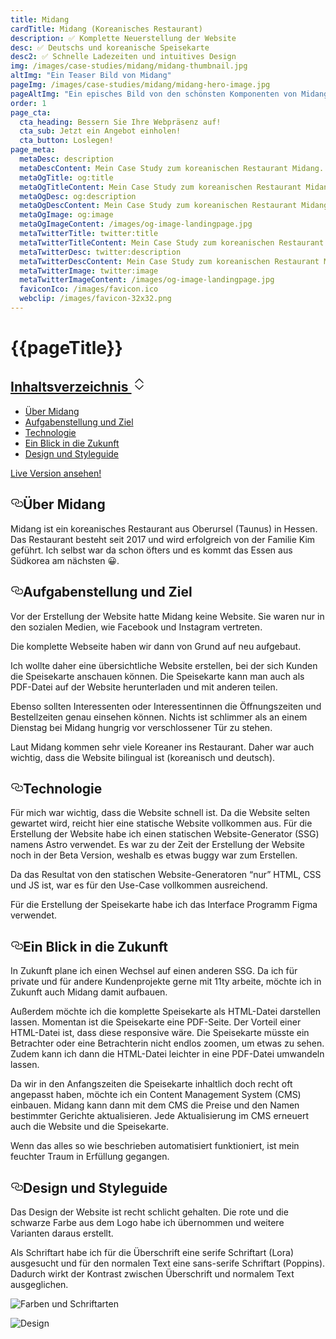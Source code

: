```yaml
---
title: Midang
cardTitle: Midang (Koreanisches Restaurant)
description: ✅ Komplette Neuerstellung der Website
desc: ✅ Deutschs und koreanische Speisekarte
desc2: ✅ Schnelle Ladezeiten und intuitives Design
img: /images/case-studies/midang/midang-thumbnail.jpg
altImg: "Ein Teaser Bild von Midang"
pageImg: /images/case-studies/midang/midang-hero-image.jpg
pageAltImg: "Ein episches Bild von den schönsten Komponenten von Midang's Website"
order: 1
page_cta:
  cta_heading: Bessern Sie Ihre Webpräsenz auf!
  cta_sub: Jetzt ein Angebot einholen!
  cta_button: Loslegen!
page_meta:
  metaDesc: description
  metaDescContent: Mein Case Study zum koreanischen Restaurant Midang.
  metaOgTitle: og:title
  metaOgTitleContent: Mein Case Study zum koreanischen Restaurant Midang.
  metaOgDesc: og:description
  metaOgDescContent: Mein Case Study zum koreanischen Restaurant Midang.
  metaOgImage: og:image
  metaOgImageContent: /images/og-image-landingpage.jpg
  metaTwitterTitle: twitter:title
  metaTwitterTitleContent: Mein Case Study zum koreanischen Restaurant Midang.
  metaTwitterDesc: twitter:description
  metaTwitterDescContent: Mein Case Study zum koreanischen Restaurant Midang.
  metaTwitterImage: twitter:image
  metaTwitterImageContent: /images/og-image-landingpage.jpg
  faviconIco: /images/favicon.ico
  webclip: /images/favicon-32x32.png
---
```


<h1 class="heading-1 | text-primary | routeSkipHeading"><a
      href="#global-nav"
      id="skip-main"
      class="routeSkipLink"
      aria-label="Skip to global navigation"
    ></a>{{pageTitle}}</h1>

  <div class="toc">
      <div class="card">
        <div class="card-body">
        <h2><a class="" data-bs-toggle="collapse" href="#collapseTOC" role="button" aria-expanded="false" aria-controls="collapseTOC">Inhaltsverzeichnis 
        <svg xmlns="http://www.w3.org/2000/svg" aria-hidden="true" width="24" height="24" fill="currentColor" class="bi bi-chevron-expand" viewBox="0 0 16 16"><path fill-rule="evenodd" d="M3.646 9.146a.5.5 0 0 1 .708 0L8 12.793l3.646-3.647a.5.5 0 0 1 .708.708l-4 4a.5.5 0 0 1-.708 0l-4-4a.5.5 0 0 1 0-.708zm0-2.292a.5.5 0 0 0 .708 0L8 3.207l3.646 3.647a.5.5 0 0 0 .708-.708l-4-4a.5.5 0 0 0-.708 0l-4 4a.5.5 0 0 0 0 .708z"/></svg></a></h2>
      <ul class="collapse" id="collapseTOC" style="">
          <li><a href="#ueber-midang">Über Midang</a></li>
          <li><a href="#aufgabenstellung-und-ziel">Aufgabenstellung und Ziel</a></li>
          <li><a href="#technologie">Technologie</a></li>  
          <li><a href="#ein-blick-in-die-zukunft">Ein Blick in die Zukunft</a></li>
          <li><a href="#design-und-styleguide">Design und Styleguide</a></li>
          </ul>
        </div>
      </div>
  </div>

<p class="knopf | my-4 my-md-5"><a target="_blank" class="text-white | btn-main" href="https://midang-oberursel.de/" rel="noopener noreferrer">Live Version ansehen!</a></p>

<h2 style="position: relative;" id="ueber-midang"><a href="#ueber-midang" aria-label="Über Midang Permalink" class="blog-header-link before"><svg aria-hidden="true" focusable="false" height="20" version="1.1" viewbox="0 0 16 16" width="20"><path fill-rule="evenodd" d="M4 9h1v1H4c-1.5 0-3-1.69-3-3.5S2.55 3 4 3h4c1.45 0 3 1.69 3 3.5 0 1.41-.91 2.72-2 3.25V8.59c.58-.45 1-1.27 1-2.09C10 5.22 8.98 4 8 4H4c-.98 0-2 1.22-2 2.5S3 9 4 9zm9-3h-1v1h1c1 0 2 1.22 2 2.5S13.98 12 13 12H9c-.98 0-2-1.22-2-2.5 0-.83.42-1.64 1-2.09V6.25c-1.09.53-2 1.84-2 3.25C6 11.31 7.55 13 9 13h4c1.45 0 3-1.69 3-3.5S14.5 6 13 6z"></path></svg></a>Über Midang</h2>

Midang ist ein koreanisches Restaurant aus Oberursel (Taunus) in Hessen.
Das Restaurant besteht seit 2017 und wird erfolgreich von der Familie Kim geführt.
Ich selbst war da schon öfters und es kommt das Essen aus Südkorea am nächsten 😀.


<h2 style="position: relative;" id="aufgabenstellung-und-ziel"><a href="#aufgabenstellung-und-ziel" aria-label="Aufgabenstellung und Ziel Permalink" class="blog-header-link before"><svg aria-hidden="true" focusable="false" height="20" version="1.1" viewbox="0 0 16 16" width="20"><path fill-rule="evenodd" d="M4 9h1v1H4c-1.5 0-3-1.69-3-3.5S2.55 3 4 3h4c1.45 0 3 1.69 3 3.5 0 1.41-.91 2.72-2 3.25V8.59c.58-.45 1-1.27 1-2.09C10 5.22 8.98 4 8 4H4c-.98 0-2 1.22-2 2.5S3 9 4 9zm9-3h-1v1h1c1 0 2 1.22 2 2.5S13.98 12 13 12H9c-.98 0-2-1.22-2-2.5 0-.83.42-1.64 1-2.09V6.25c-1.09.53-2 1.84-2 3.25C6 11.31 7.55 13 9 13h4c1.45 0 3-1.69 3-3.5S14.5 6 13 6z"></path></svg></a>Aufgabenstellung und Ziel</h2>

Vor der Erstellung der Website hatte Midang keine Website.
Sie waren nur in den sozialen Medien, wie Facebook und Instagram vertreten.

Die komplette Webseite haben wir dann von Grund auf neu aufgebaut.

Ich wollte daher eine übersichtliche Website erstellen, bei der sich Kunden die Speisekarte anschauen können.
Die Speisekarte kann man auch als PDF-Datei auf der Website herunterladen und mit anderen teilen.

Ebenso sollten Interessenten oder Interessentinnen die Öffnungszeiten und Bestellzeiten genau einsehen können. 
Nichts ist schlimmer als an einem Dienstag bei Midang hungrig vor verschlossener Tür zu stehen.

Laut Midang kommen sehr viele Koreaner ins Restaurant. Daher war auch wichtig, dass die Website bilingual ist (koreanisch und deutsch).


<h2 style="position: relative;" id="technologie"><a href="#technologie" aria-label="Technologie Permalink" class="blog-header-link before"><svg aria-hidden="true" focusable="false" height="20" version="1.1" viewbox="0 0 16 16" width="20"><path fill-rule="evenodd" d="M4 9h1v1H4c-1.5 0-3-1.69-3-3.5S2.55 3 4 3h4c1.45 0 3 1.69 3 3.5 0 1.41-.91 2.72-2 3.25V8.59c.58-.45 1-1.27 1-2.09C10 5.22 8.98 4 8 4H4c-.98 0-2 1.22-2 2.5S3 9 4 9zm9-3h-1v1h1c1 0 2 1.22 2 2.5S13.98 12 13 12H9c-.98 0-2-1.22-2-2.5 0-.83.42-1.64 1-2.09V6.25c-1.09.53-2 1.84-2 3.25C6 11.31 7.55 13 9 13h4c1.45 0 3-1.69 3-3.5S14.5 6 13 6z"></path></svg></a>Technologie</h2>

Für mich war wichtig, dass die Website schnell ist. 
Da die Website selten gewartet wird, reicht hier eine statische Website vollkommen aus.
Für die Erstellung der Website habe ich einen statischen Website-Generator (SSG) namens Astro verwendet.
Es war zu der Zeit der Erstellung der Website noch in der Beta Version, weshalb es etwas buggy war zum Erstellen.
 
Da das Resultat von den statischen Website-Generatoren “nur” HTML, CSS und JS ist, war es für den Use-Case vollkommen ausreichend.

Für die Erstellung der Speisekarte habe ich das Interface Programm Figma verwendet. 

<h2 style="position: relative;" id="ein-blick-in-die-zukunft"><a href="#ein-blick-in-die-zukunft" aria-label="Ein Blick in die Zukunft Permalink" class="blog-header-link before"><svg aria-hidden="true" focusable="false" height="20" version="1.1" viewbox="0 0 16 16" width="20"><path fill-rule="evenodd" d="M4 9h1v1H4c-1.5 0-3-1.69-3-3.5S2.55 3 4 3h4c1.45 0 3 1.69 3 3.5 0 1.41-.91 2.72-2 3.25V8.59c.58-.45 1-1.27 1-2.09C10 5.22 8.98 4 8 4H4c-.98 0-2 1.22-2 2.5S3 9 4 9zm9-3h-1v1h1c1 0 2 1.22 2 2.5S13.98 12 13 12H9c-.98 0-2-1.22-2-2.5 0-.83.42-1.64 1-2.09V6.25c-1.09.53-2 1.84-2 3.25C6 11.31 7.55 13 9 13h4c1.45 0 3-1.69 3-3.5S14.5 6 13 6z"></path></svg></a>Ein Blick in die Zukunft</h2>

In Zukunft plane ich einen Wechsel auf einen anderen SSG. Da ich für private und für andere Kundenprojekte gerne mit 11ty arbeite, möchte ich in Zukunft auch Midang damit aufbauen.

Außerdem möchte ich die komplette Speisekarte als HTML-Datei darstellen lassen. Momentan ist die Speisekarte eine PDF-Seite.
Der Vorteil einer HTML-Datei ist, dass diese responsive wäre. 
Die Speisekarte müsste ein Betrachter oder eine Betrachterin nicht endlos zoomen, um etwas zu sehen.
Zudem kann ich dann die HTML-Datei leichter in eine PDF-Datei umwandeln lassen.

Da wir in den Anfangszeiten die Speisekarte inhaltlich doch recht oft angepasst haben, möchte ich ein Content Management System (CMS) einbauen.
Midang kann dann mit dem CMS die Preise und den Namen bestimmter Gerichte aktualisieren.
Jede Aktualisierung im CMS erneuert auch die Website und die Speisekarte.

Wenn das alles so wie beschrieben automatisiert funktioniert, ist mein feuchter Traum in Erfüllung gegangen.


<h2 style="position: relative;" id="design-und-styleguide"><a href="#design-und-styleguide" aria-label="Design und Styleguide Permalink" class="blog-header-link before"><svg aria-hidden="true" focusable="false" height="20" version="1.1" viewbox="0 0 16 16" width="20"><path fill-rule="evenodd" d="M4 9h1v1H4c-1.5 0-3-1.69-3-3.5S2.55 3 4 3h4c1.45 0 3 1.69 3 3.5 0 1.41-.91 2.72-2 3.25V8.59c.58-.45 1-1.27 1-2.09C10 5.22 8.98 4 8 4H4c-.98 0-2 1.22-2 2.5S3 9 4 9zm9-3h-1v1h1c1 0 2 1.22 2 2.5S13.98 12 13 12H9c-.98 0-2-1.22-2-2.5 0-.83.42-1.64 1-2.09V6.25c-1.09.53-2 1.84-2 3.25C6 11.31 7.55 13 9 13h4c1.45 0 3-1.69 3-3.5S14.5 6 13 6z"></path></svg></a>Design und Styleguide</h2>

Das Design der Website ist recht schlicht gehalten.
Die rote und die schwarze Farbe aus dem Logo habe ich übernommen und weitere Varianten daraus erstellt.

Als Schriftart habe ich für die Überschrift eine serife Schriftart (Lora) ausgesucht und für den normalen Text eine sans-serife Schriftart (Poppins).
Dadurch wirkt der Kontrast zwischen Überschrift und normalem Text ausgeglichen.

![Farben und Schriftarten](/images/case-studies/midang/farben-und-schriftarten.jpg)

![Design](/images/case-studies/midang/design.jpg)
